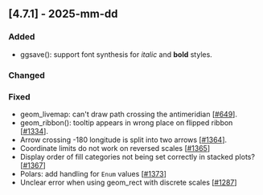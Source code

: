 ## [4.7.1] - 2025-mm-dd

### Added

- ggsave(): support font synthesis for *italic* and **bold** styles.

### Changed


### Fixed
- geom_livemap: can't draw path crossing the antimeridian [[#649](https://github.com/JetBrains/lets-plot/issues/649)].
- geom_ribbon(): tooltip appears in wrong place on flipped ribbon [[#1334](https://github.com/JetBrains/lets-plot/issues/1334)].
- Arrow crossing -180 longitude is split into two arrows [[#1364](https://github.com/JetBrains/lets-plot/issues/1364)].
- Coordinate limits do not work on reversed scales [[#1365](https://github.com/JetBrains/lets-plot/issues/1365)]
- Display order of fill categories not being set correctly in stacked plots? [[#1367](https://github.com/JetBrains/lets-plot/issues/1367)]
- Polars: add handling for `Enum` values [[#1373](https://github.com/JetBrains/lets-plot/issues/1373)]
- Unclear error when using geom_rect with discrete scales [[#1287](https://github.com/JetBrains/lets-plot/issues/1287)]
